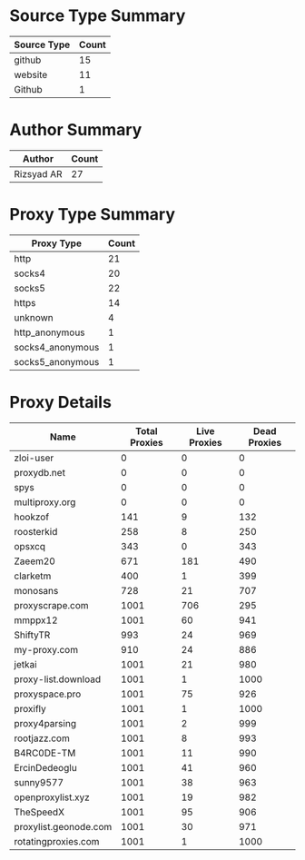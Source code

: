 # Source Type Summary

| Source Type | Count |
|-------------|-------|
| github | 15 |
| website | 11 |
| Github | 1 |


# Author Summary

| Author | Count |
|--------|-------|
| Rizsyad AR | 27 |


# Proxy Type Summary

| Proxy Type | Count |
|------------|-------|
| http | 21 |
| socks4 | 20 |
| socks5 | 22 |
| https | 14 |
| unknown | 4 |
| http_anonymous | 1 |
| socks4_anonymous | 1 |
| socks5_anonymous | 1 |


# Proxy Details

| Name | Total Proxies | Live Proxies | Dead Proxies |
|------|---------------|--------------|---------------|
| zloi-user | 0 | 0 | 0 |
| proxydb.net | 0 | 0 | 0 |
| spys | 0 | 0 | 0 |
| multiproxy.org | 0 | 0 | 0 |
| hookzof | 141 | 9 | 132 |
| roosterkid | 258 | 8 | 250 |
| opsxcq | 343 | 0 | 343 |
| Zaeem20 | 671 | 181 | 490 |
| clarketm | 400 | 1 | 399 |
| monosans | 728 | 21 | 707 |
| proxyscrape.com | 1001 | 706 | 295 |
| mmppx12 | 1001 | 60 | 941 |
| ShiftyTR | 993 | 24 | 969 |
| my-proxy.com | 910 | 24 | 886 |
| jetkai | 1001 | 21 | 980 |
| proxy-list.download | 1001 | 1 | 1000 |
| proxyspace.pro | 1001 | 75 | 926 |
| proxifly | 1001 | 1 | 1000 |
| proxy4parsing | 1001 | 2 | 999 |
| rootjazz.com | 1001 | 8 | 993 |
| B4RC0DE-TM | 1001 | 11 | 990 |
| ErcinDedeoglu | 1001 | 41 | 960 |
| sunny9577 | 1001 | 38 | 963 |
| openproxylist.xyz | 1001 | 19 | 982 |
| TheSpeedX | 1001 | 95 | 906 |
| proxylist.geonode.com | 1001 | 30 | 971 |
| rotatingproxies.com | 1001 | 1 | 1000 |
